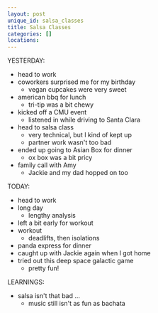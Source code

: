 ```yaml
---
layout: post
unique_id: salsa_classes
title: Salsa Classes
categories: []
locations: 
---
```


YESTERDAY:
* head to work
* coworkers surprised me for my birthday
  * vegan cupcakes were very sweet
* american bbq for lunch
  * tri-tip was a bit chewy
* kicked off a CMU event
  * listened in while driving to Santa Clara
* head to salsa class
  * very technical, but I kind of kept up
  * partner work wasn't too bad
* ended up going to Asian Box for dinner
  * ox box was a bit pricy
* family call with Amy
  * Jackie and my dad hopped on too

TODAY:
* head to work
* long day
  * lengthy analysis
* left a bit early for workout
* workout
  * deadlifts, then isolations
* panda express for dinner
* caught up with Jackie again when I got home
* tried out this deep space galactic game
  * pretty fun!

LEARNINGS:
* salsa isn't that bad ...
  * music still isn't as fun as bachata
